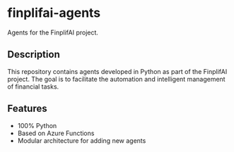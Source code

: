 # finplifai-agents

Agents for the FinplifAI project.

## Description

This repository contains agents developed in Python as part of the FinplifAI project. The goal is to facilitate the automation and intelligent management of financial tasks.

## Features

- 100% Python  
- Based on Azure Functions  
- Modular architecture for adding new agents

